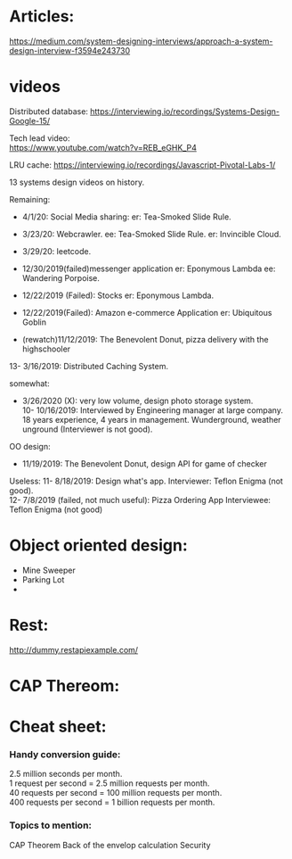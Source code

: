 # Articles: 

https://medium.com/system-designing-interviews/approach-a-system-design-interview-f3594e243730


# videos

Distributed database: 
https://interviewing.io/recordings/Systems-Design-Google-15/

Tech lead video:  
https://www.youtube.com/watch?v=REB_eGHK_P4

LRU cache: 
https://interviewing.io/recordings/Javascript-Pivotal-Labs-1/

13 systems design videos on history.  

Remaining:   
- 4/1/20: Social Media sharing: er: Tea-Smoked Slide Rule.  
- 3/23/20: Webcrawler. ee: Tea-Smoked Slide Rule. er: Invincible Cloud.  
- 3/29/20: leetcode.  
- 12/30/2019(failed)messenger application er: Eponymous Lambda ee: Wandering Porpoise.  
- 12/22/2019 (Failed): Stocks er: Eponymous Lambda.  
- 12/22/2019(Failed): Amazon e-commerce Application er: Ubiquitous Goblin  



- (rewatch)11/12/2019: The Benevolent Donut, pizza delivery with the highschooler


13- 3/16/2019: Distributed Caching System.  

somewhat:  
- 3/26/2020 (X): very low volume, design photo storage system.   
10- 10/16/2019: Interviewed by Engineering manager at large company. 18 years experience, 4 years in management. Wunderground, weather unground (Interviewer is not good).   

OO design:  
- 11/19/2019: The Benevolent Donut, design API for game of checker

Useless: 
11- 8/18/2019: Design what's app. Interviewer: Teflon Enigma (not good).  
12- 7/8/2019 (failed, not much useful): Pizza Ordering App   Interviewee: Teflon Enigma (not good)   


# Object oriented design: 
- Mine Sweeper
- Parking Lot
- 

# Rest: 
http://dummy.restapiexample.com/

# CAP Thereom: 


# Cheat sheet: 
### Handy conversion guide:

2.5 million seconds per month.  
1 request per second = 2.5 million requests per month.  
40 requests per second = 100 million requests per month.  
400 requests per second = 1 billion requests per month.  


### Topics to mention: 
CAP Theorem
Back of the envelop calculation
Security
